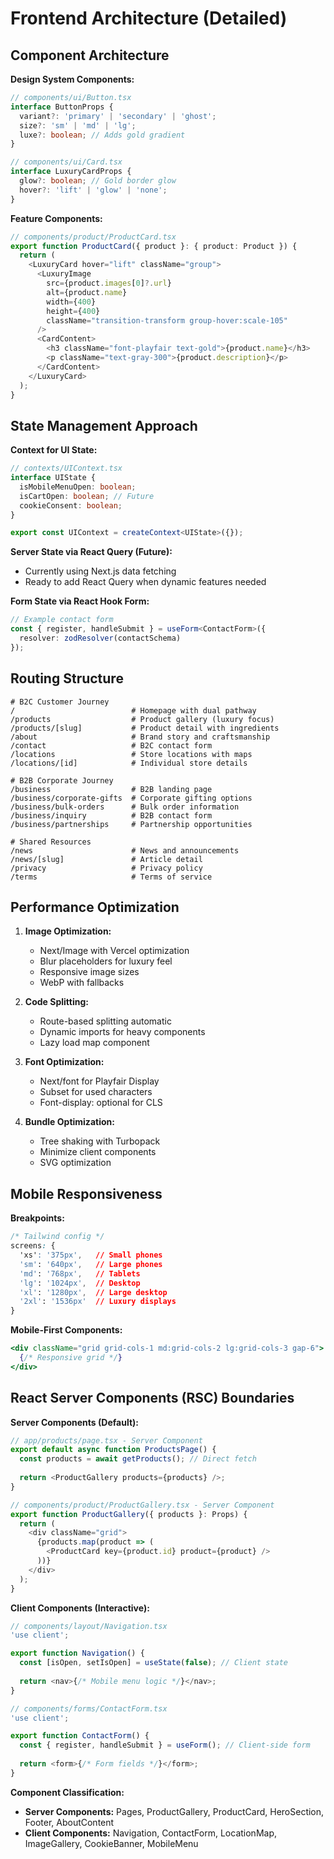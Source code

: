 # Frontend Architecture (Detailed)

## Component Architecture

**Design System Components:**
```typescript
// components/ui/Button.tsx
interface ButtonProps {
  variant?: 'primary' | 'secondary' | 'ghost';
  size?: 'sm' | 'md' | 'lg';
  luxe?: boolean; // Adds gold gradient
}

// components/ui/Card.tsx  
interface LuxuryCardProps {
  glow?: boolean; // Gold border glow
  hover?: 'lift' | 'glow' | 'none';
}
```

**Feature Components:**
```typescript
// components/product/ProductCard.tsx
export function ProductCard({ product }: { product: Product }) {
  return (
    <LuxuryCard hover="lift" className="group">
      <LuxuryImage
        src={product.images[0]?.url}
        alt={product.name}
        width={400}
        height={400}
        className="transition-transform group-hover:scale-105"
      />
      <CardContent>
        <h3 className="font-playfair text-gold">{product.name}</h3>
        <p className="text-gray-300">{product.description}</p>
      </CardContent>
    </LuxuryCard>
  );
}
```

## State Management Approach

**Context for UI State:**
```typescript
// contexts/UIContext.tsx
interface UIState {
  isMobileMenuOpen: boolean;
  isCartOpen: boolean; // Future
  cookieConsent: boolean;
}

export const UIContext = createContext<UIState>({});
```

**Server State via React Query (Future):**
- Currently using Next.js data fetching
- Ready to add React Query when dynamic features needed

**Form State via React Hook Form:**
```typescript
// Example contact form
const { register, handleSubmit } = useForm<ContactForm>({
  resolver: zodResolver(contactSchema)
});
```

## Routing Structure

```
# B2C Customer Journey
/                          # Homepage with dual pathway
/products                  # Product gallery (luxury focus)
/products/[slug]           # Product detail with ingredients
/about                     # Brand story and craftsmanship
/contact                   # B2C contact form
/locations                 # Store locations with maps
/locations/[id]            # Individual store details

# B2B Corporate Journey  
/business                  # B2B landing page
/business/corporate-gifts  # Corporate gifting options
/business/bulk-orders      # Bulk order information
/business/inquiry          # B2B contact form
/business/partnerships     # Partnership opportunities

# Shared Resources
/news                      # News and announcements
/news/[slug]               # Article detail
/privacy                   # Privacy policy
/terms                     # Terms of service
```

## Performance Optimization

1. **Image Optimization:**
   - Next/Image with Vercel optimization
   - Blur placeholders for luxury feel
   - Responsive image sizes
   - WebP with fallbacks

2. **Code Splitting:**
   - Route-based splitting automatic
   - Dynamic imports for heavy components
   - Lazy load map component

3. **Font Optimization:**
   - Next/font for Playfair Display
   - Subset for used characters
   - Font-display: optional for CLS

4. **Bundle Optimization:**
   - Tree shaking with Turbopack
   - Minimize client components
   - SVG optimization

## Mobile Responsiveness

**Breakpoints:**
```css
/* Tailwind config */
screens: {
  'xs': '375px',   // Small phones
  'sm': '640px',   // Large phones
  'md': '768px',   // Tablets
  'lg': '1024px',  // Desktop
  'xl': '1280px',  // Large desktop
  '2xl': '1536px'  // Luxury displays
}
```

**Mobile-First Components:**
```jsx
<div className="grid grid-cols-1 md:grid-cols-2 lg:grid-cols-3 gap-6">
  {/* Responsive grid */}
</div>
```

## React Server Components (RSC) Boundaries

**Server Components (Default):**
```typescript
// app/products/page.tsx - Server Component
export default async function ProductsPage() {
  const products = await getProducts(); // Direct fetch
  
  return <ProductGallery products={products} />;
}

// components/product/ProductGallery.tsx - Server Component
export function ProductGallery({ products }: Props) {
  return (
    <div className="grid">
      {products.map(product => (
        <ProductCard key={product.id} product={product} />
      ))}
    </div>
  );
}
```

**Client Components (Interactive):**
```typescript
// components/layout/Navigation.tsx
'use client';

export function Navigation() {
  const [isOpen, setIsOpen] = useState(false); // Client state
  
  return <nav>{/* Mobile menu logic */}</nav>;
}

// components/forms/ContactForm.tsx
'use client';

export function ContactForm() {
  const { register, handleSubmit } = useForm(); // Client-side form
  
  return <form>{/* Form fields */}</form>;
}
```

**Component Classification:**
- **Server Components:** Pages, ProductGallery, ProductCard, HeroSection, Footer, AboutContent
- **Client Components:** Navigation, ContactForm, LocationMap, ImageGallery, CookieBanner, MobileMenu
